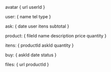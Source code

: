 avatar {
  url
  userId
}

user: {
  name
  tel
  type
}

ask: {
  date
  user
  itens
  subtotal
}

product: {
  fileId
  name
  description
  price
  quantity
}

itens: {
  productId
  askId
  quantity
}

buy: {
  askId
  date
  status
}

files: {
  url
  productId
}


